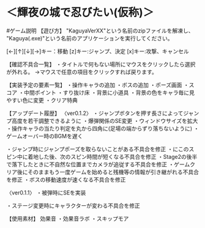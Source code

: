 # ＜輝夜の城で忍びたい(仮称)＞
#ゲーム説明
【遊び方】
"KaguyaVerXX"という名前のzipファイルを解凍し、
"Kaguya(.exe)"という名前のアプリケーションを実行してください。


[←][↑][↓][→]キー：移動
[z]キー:ジャンプ、決定
[x]キー:攻撃、キャンセル



【確認不具合一覧】
・タイトルで何もない場所にマウスをクリックしたら選択が外れる。
→マウスで任意の項目をクリックすれば戻ります。



【実装予定の要素一覧】
・操作キャラの追加
・ボスの追加
・ポーズ画面
・スコア
・中間ポイント
・すり抜け床
・背景に小道具
・背景の色をキャラ毎に見やすい色に変更
・クリア特典



【アップデート履歴】
〈ver0.1.2〉
・ジャンプボタンを押す長さによってジャンプ高度を若干調整できるように
・爆弾関係のSE変更
・ウィンドウサイズを拡大
・操作キャラの当たり判定を丸から四角に(足場の端からずり落ちないように)
・ゲームオーバー時のBGMを遅く

・ジャンプ時にジャンプポーズを取らないことがある不具合を修正
・にこのスピン中に着地した後、次のスピン時間が短くなる不具合を修正
・Stage2の後半で落下したときに不自然な位置までカメラが追従する不具合を修正
・ゲームクリア後にそのままもう一度ゲームを始めると残機等の情報が引き継がれる不具合を修正
・ボスの移動速度が速くなる不具合を修正

〈ver0.1.1〉
・被弾時にSEを実装

・ステージ変更時にキャラクターが変わる不具合を修正

【使用素材】
効果音
・効果音ラボ
・スキップモア
